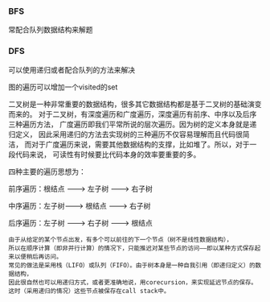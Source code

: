 ### BFS
常配合队列数据结构来解题
### DFS
可以使用递归或者配合队列的方法来解决

图的遍历可以增加一个visited的set


二叉树是一种非常重要的数据结构，很多其它数据结构都是基于二叉树的基础演变而来的。
对于二叉树，有深度遍历和广度遍历，深度遍历有前序、中序以及后序三种遍历方法，
广度遍历即我们平常所说的层次遍历。因为树的定义本身就是递归定义，
因此采用递归的方法去实现树的三种遍历不仅容易理解而且代码很简洁，
而对于广度遍历来说，需要其他数据结构的支撑，比如堆了。所以，对于一段代码来说，
可读性有时候要比代码本身的效率要重要的多。

四种主要的遍历思想为：

前序遍历：根结点 ---> 左子树 ---> 右子树

中序遍历：左子树---> 根结点 ---> 右子树

后序遍历：左子树 ---> 右子树 ---> 根结点

``` 
由于从给定的某个节点出发，有多个可以前往的下一个节点（树不是线性数据结构），
所以在顺序计算（即非并行计算）的情况下，只能推迟对某些节点的访问——即以某种方式保存起来以便稍后再访问。
常见的做法是采用栈（LIFO）或队列（FIFO）。由于树本身是一种自我引用（即递归定义）的数据结构，
因此很自然也可以用递归方式，或者更准确地说，用corecursion，来实现延迟节点的保存。
这时（采用递归的情况）这些节点被保存在call stack中。
``` 
